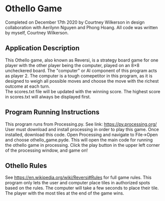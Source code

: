 # Othello Game
Completed on December 17th 2020 by Courtney Wilkerson in design collaboration with Aerilynn Nguyen and Phong Hoang. All code was written by myself, Courtney Wilkerson.

## Application Description
This Othello game, also known as Reversi, is a strategy board game for one player with the other player being the computer, played on an 8×8 uncheckered board. The "computer" or AI component of this program acts as player 2. The computer is a tough comepetitor in this program, as it is designed to weigh all possible moves and choose the move with the richest outcome at each turn.  
The scores.txt file will be updated with the winning score. The highest score in scores.txt will always be displayed first.

## Program Running Instructions
This program runs from Processing.py. See link: https://py.processing.org/  
User must download and install processing in order to play this game.
Once installed, download this code. Open Processing and navigate to File->Open and choose othello_game.pyde. This will open the main code for running the othello game in processing. Click the play button in the upper left corner of the processing window, and game on!

## Othello Rules
See https://en.wikipedia.org/wiki/Reversi#Rules for full game rules. This program only lets the user and computer place tiles in authorized spots based on the rules. The computer will take a few seconds to place their tile. The player with the most tiles at the end of the game wins.

